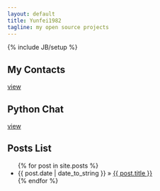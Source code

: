 ```yaml
---
layout: default
title: Yunfei1982
tagline: my open source projects
---
```

{% include JB/setup %}



## My Contacts

[view](mycontacts/)



## Python Chat

[view](Python-Chat/)





## Posts List

<ul class="posts">
  {% for post in site.posts %}
    <li><span>{{ post.date | date_to_string }}</span> &raquo; <a href="{{ BASE_PATH }}{{ post.url }}">{{ post.title }}</a></li>
  {% endfor %}
</ul>